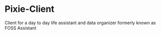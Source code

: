 # Pixie-Client
Client for a day to day life assistant and data organizer formerly known as FOSS Assistant
